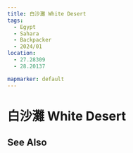 ```yaml
---
title: 白沙灘 White Desert
tags:
  - Egypt
  - Sahara
  - Backpacker
  - 2024/01
location: 
  - 27.28309
  - 28.20137

mapmarker: default
---
```

白沙灘 White Desert
==================


See Also
--------


